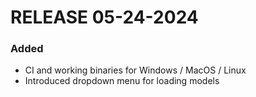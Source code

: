 # RELEASE 05-24-2024

### Added
- CI and working binaries for Windows / MacOS / Linux
- Introduced dropdown menu for loading models
